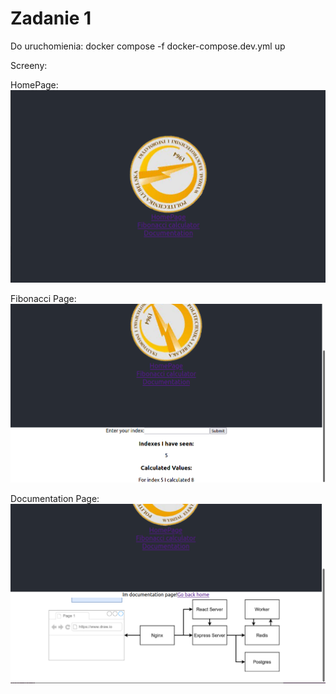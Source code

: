 # Zadanie 1

Do uruchomienia: docker compose -f docker-compose.dev.yml up

Screeny:

HomePage:
![image](/Screenshot%20from%202022-01-05%2014-36-26.png?raw=true "HomePage")

Fibonacci Page:
![image](/Screenshot%20from%202022-01-05%2014-36-42.png?raw=true "Fibonacciage")

Documentation Page:
![image](/Screenshot%20from%202022-01-05%2014-36-51.png?raw=true "DocumentationPage")

